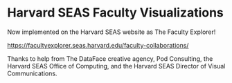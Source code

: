 # Harvard SEAS Faculty Visualizations

Now implemented on the Harvard SEAS website as The Faculty Explorer!

https://facultyexplorer.seas.harvard.edu/faculty-collaborations/

Thanks to help from The DataFace creative agency, Pod Consulting, the Harvard SEAS Office of Computing, and the Harvard SEAS Director of Visual Communications.
